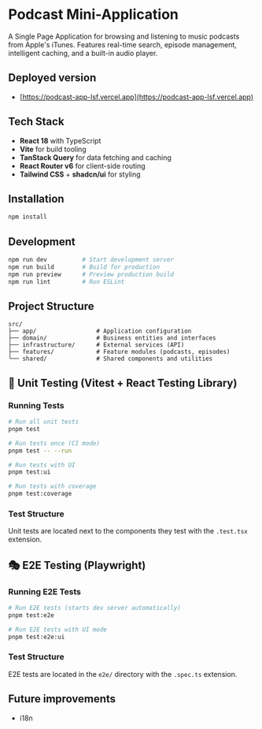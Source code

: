 # Podcast Mini-Application

A Single Page Application for browsing and listening to music podcasts from Apple's iTunes. Features real-time search, episode management, intelligent caching, and a built-in audio player.

## Deployed version
- [https://podcast-app-lsf.vercel.app](https://podcast-app-lsf.vercel.app)

## Tech Stack

- **React 18** with TypeScript
- **Vite** for build tooling
- **TanStack Query** for data fetching and caching
- **React Router v6** for client-side routing
- **Tailwind CSS** + **shadcn/ui** for styling

## Installation

```bash
npm install
```

## Development

```bash
npm run dev          # Start development server
npm run build        # Build for production
npm run preview      # Preview production build
npm run lint         # Run ESLint
```

## Project Structure

```
src/
├── app/                 # Application configuration
├── domain/              # Business entities and interfaces
├── infrastructure/      # External services (API)
├── features/            # Feature modules (podcasts, episodes)
└── shared/              # Shared components and utilities
```

## 🧪 Unit Testing (Vitest + React Testing Library)

### Running Tests

```bash
# Run all unit tests
pnpm test

# Run tests once (CI mode)
pnpm test -- --run

# Run tests with UI
pnpm test:ui

# Run tests with coverage
pnpm test:coverage
```

### Test Structure

Unit tests are located next to the components they test with the `.test.tsx` extension.


## 🎭 E2E Testing (Playwright)

### Running E2E Tests

```bash
# Run E2E tests (starts dev server automatically)
pnpm test:e2e

# Run E2E tests with UI mode
pnpm test:e2e:ui
```

### Test Structure

E2E tests are located in the `e2e/` directory with the `.spec.ts` extension.

## Future improvements

- i18n

